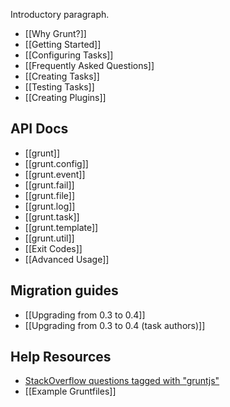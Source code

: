 Introductory paragraph.

* [[Why Grunt?]]
* [[Getting Started]]
* [[Configuring Tasks]]
* [[Frequently Asked Questions]]
* [[Creating Tasks]]
* [[Testing Tasks]]
* [[Creating Plugins]]

## API Docs
* [[grunt]]
* [[grunt.config]]
* [[grunt.event]]
* [[grunt.fail]]
* [[grunt.file]]
* [[grunt.log]]
* [[grunt.task]]
* [[grunt.template]]
* [[grunt.util]]
* [[Exit Codes]]
* [[Advanced Usage]]

## Migration guides
* [[Upgrading from 0.3 to 0.4]]
* [[Upgrading from 0.3 to 0.4 (task authors)]]

## Help Resources
* [StackOverflow questions tagged with "gruntjs"](http://stackoverflow.com/questions/tagged/gruntjs)
* [[Example Gruntfiles]]